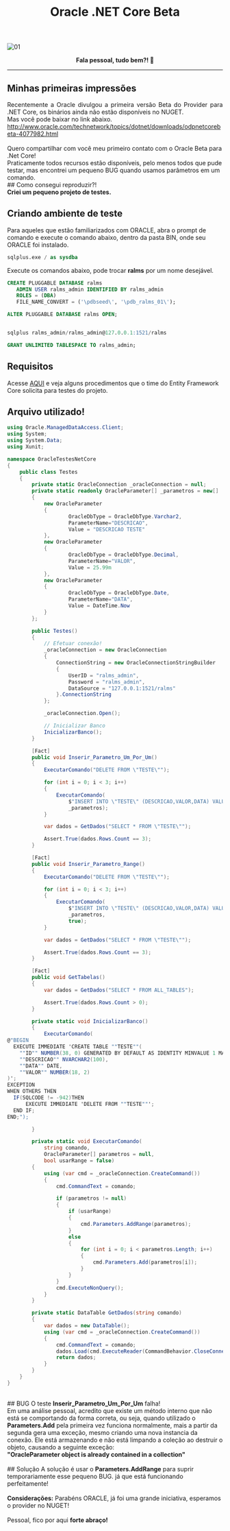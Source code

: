 ﻿---
title: "Oracle .NET Core Beta"
comments: true
excerpt_separator: "Ler mais"
categories:
  - Dica
---

![01]({{site.url}}{{site.baseurl}}/assets/images/oracletopo.jpg)

<center><strong>Fala pessoal, tudo bem?! 💚</strong></center>
<hr>

## Minhas primeiras impressões

<div style="text-align: justify;">
Recentemente a Oracle divulgou a primeira versão Beta do Provider para .NET Core, os binários ainda não estão disponíveis no NUGET.<br>
Mas você pode baixar no link abaixo.<br>
<a href="http://www.oracle.com/technetwork/topics/dotnet/downloads/odpnetcorebeta-4077982.html" alt="">http://www.oracle.com/technetwork/topics/dotnet/downloads/odpnetcorebeta-4077982.html</a>
</div>
<br>
Quero compartilhar com você meu primeiro contato com o Oracle Beta para .Net Core!<br>
Praticamente todos recursos estão disponíveis, pelo menos todos que pude testar, mas encontrei um pequeno BUG quando usamos parâmetros em um comando.<br>
## Como consegui reproduzir?!<br>
<strong>Criei um pequeno projeto de testes.</strong><br>

## Criando ambiente de teste
Para aqueles que estão familiarizados com ORACLE, abra o prompt de comando e execute o comando abaixo, dentro da pasta BIN, onde seu ORACLE foi instalado.
```sql
sqlplus.exe / as sysdba
```
Execute os comandos abaixo, pode trocar <strong>ralms</strong> por um nome desejável.<br>
```sql
CREATE PLUGGABLE DATABASE ralms
   ADMIN USER ralms_admin IDENTIFIED BY ralms_admin
   ROLES = (DBA)
   FILE_NAME_CONVERT = ('\pdbseed\', '\pdb_ralms_01\');

ALTER PLUGGABLE DATABASE ralms OPEN;


sqlplus ralms_admin/ralms_admin@127.0.0.1:1521/ralms

GRANT UNLIMITED TABLESPACE TO ralms_admin;

```
## Requisitos
Acesse <a href="https://github.com/ralmsdeveloper/EntityFrameworkCore/tree/Dev1989/samples/OracleProvider" alt="">AQUI</a> e veja alguns procedimentos que o time do Entity Framework Core solicita para testes do projeto.
<br>
## Arquivo utilizado!
```csharp
using Oracle.ManagedDataAccess.Client;
using System;
using System.Data;
using Xunit;

namespace OracleTestesNetCore
{
    public class Testes
    {
        private static OracleConnection _oracleConnection = null;
        private static readonly OracleParameter[] _parametros = new[]
        {
            new OracleParameter
            {
                    OracleDbType = OracleDbType.Varchar2,
                    ParameterName="DESCRICAO",
                    Value = "DESCRICAO TESTE"
            },
            new OracleParameter
            {
                    OracleDbType = OracleDbType.Decimal,
                    ParameterName="VALOR",
                    Value = 25.99m
            },
            new OracleParameter
            {
                    OracleDbType = OracleDbType.Date,
                    ParameterName="DATA",
                    Value = DateTime.Now
            }
        };

        public Testes()
        {
            // Efetuar conexão!
            _oracleConnection = new OracleConnection
            {
                ConnectionString = new OracleConnectionStringBuilder
                {
                    UserID = "ralms_admin",
                    Password = "ralms_admin",
                    DataSource = "127.0.0.1:1521/ralms"
                }.ConnectionString
            };

            _oracleConnection.Open();

            // Inicializar Banco
            InicializarBanco();
        }

        [Fact]
        public void Inserir_Parametro_Um_Por_Um()
        {
            ExecutarComando("DELETE FROM \"TESTE\"");

            for (int i = 0; i < 3; i++)
            {
                ExecutarComando(
                    $"INSERT INTO \"TESTE\" (DESCRICAO,VALOR,DATA) VALUES (:DESCRICAO,:VALOR,:DATA)",
                    _parametros);
            }

            var dados = GetDados("SELECT * FROM \"TESTE\"");

            Assert.True(dados.Rows.Count == 3);
        }

        [Fact]
        public void Inserir_Parametro_Range()
        {
            ExecutarComando("DELETE FROM \"TESTE\"");

            for (int i = 0; i < 3; i++)
            {
                ExecutarComando(
                    $"INSERT INTO \"TESTE\" (DESCRICAO,VALOR,DATA) VALUES (:DESCRICAO,:VALOR,:DATA)",
                    _parametros,
                    true);
            }

            var dados = GetDados("SELECT * FROM \"TESTE\"");

            Assert.True(dados.Rows.Count == 3);
        }

        [Fact]
        public void GetTabelas()
        {
            var dados = GetDados("SELECT * FROM ALL_TABLES");

            Assert.True(dados.Rows.Count > 0);
        }

        private static void InicializarBanco()
        {
            ExecutarComando(
@"BEGIN
  EXECUTE IMMEDIATE 'CREATE TABLE ""TESTE""(
    ""ID"" NUMBER(38, 0) GENERATED BY DEFAULT AS IDENTITY MINVALUE 1 MAXVALUE 9999999999999999999999999999 INCREMENT BY 1 START WITH 1 CACHE 20 NOORDER  NOCYCLE  NOKEEP  NOSCALE  NOT NULL ENABLE,
    ""DESCRICAO"" NVARCHAR2(100),
    ""DATA"" DATE,
    ""VALOR"" NUMBER(18, 2)
)';
EXCEPTION
WHEN OTHERS THEN
  IF(SQLCODE != -942)THEN
      EXECUTE IMMEDIATE 'DELETE FROM ""TESTE""';
  END IF;
END;");

        }

        private static void ExecutarComando(
            string comando,
            OracleParameter[] parametros = null,
            bool usarRange = false)
        {
            using (var cmd = _oracleConnection.CreateCommand())
            {
                cmd.CommandText = comando;

                if (parametros != null)
                {
                    if (usarRange)
                    {
                        cmd.Parameters.AddRange(parametros);
                    }
                    else
                    {
                        for (int i = 0; i < parametros.Length; i++)
                        {
                            cmd.Parameters.Add(parametros[i]);
                        }
                    }
                }
                cmd.ExecuteNonQuery();
            }
        }

        private static DataTable GetDados(string comando)
        {
            var dados = new DataTable();
            using (var cmd = _oracleConnection.CreateCommand())
            {
                cmd.CommandText = comando;
                dados.Load(cmd.ExecuteReader(CommandBehavior.CloseConnection));
                return dados;
            }
        }
    }
}
```

<br>
## BUG
O teste <strong>Inserir_Parametro_Um_Por_Um</strong> falha!<br>
Em uma análise pessoal, acredito que existe um método interno que não está se comportando da forma correta, ou seja, quando utilizado o <strong>Parameters.Add</strong> pela primeira vez funciona normalmente, mais a partir da segunda gera uma exceção, mesmo criando uma nova instancia da conexão. 
Ele está armazenando e não está limpando a coleção ao destruir o objeto, causando a seguinte exceção:<br>
<strong>"OracleParameter object is already contained in a collection"</strong>
<br><br>
## Solução
A solução é usar o <strong>Parameters.AddRange</strong> para suprir temporariamente esse pequeno BUG. já que está funcionando perfeitamente!
<br><br>
<strong>Considerações:</strong> Parabéns ORACLE, já foi uma grande iniciativa, esperamos o provider no NUGET!
<br><br>
Pessoal, fico por aqui <strong>forte abraço!</strong>
